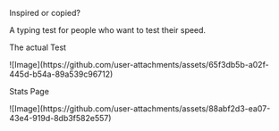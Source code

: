 <p>Inspired or copied?</p>
<p>A typing test for people who want to test their speed.</p>
<p></p>
<p>The actual Test</p>
![Image](https://github.com/user-attachments/assets/65f3db5b-a02f-445d-b54a-89a539c96712)
<p></p>
<p>Stats Page</p>
![Image](https://github.com/user-attachments/assets/88abf2d3-ea07-43e4-919d-8db3f582e557)


